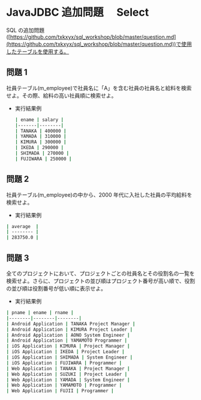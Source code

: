 # JavaJDBC 追加問題　 Select

SQL の追加問題([https://github.com/txkxyx/sql_workshop/blob/master/question.md](https://github.com/txkxyx/sql_workshop/blob/master/question.md))で使用したテーブルを使用する。

## 問題 1

社員テーブル(m_employee)で社員名に「A」を含む社員の社員名と給料を検索せよ。その際、給料の高い社員順に検索せよ。

- 実行結果例

  ```bash
  | ename | salary |
  |-------|--------|
  | TANAKA | 400000 |
  | YAMADA | 310000 |
  | KIMURA | 300000 |
  | IKEDA | 290000 |
  | SHIMADA | 270000 |
  | FUJIWARA | 250000 |
  ```

## 問題 2

社員テーブル(m_employee)の中から、2000 年代に入社した社員の平均給料を検索せよ。

- 実行結果例

```bash
| average  |
| -------- |
| 283750.0 |
```

## 問題 3

全てのプロジェクトにおいて、プロジェクトごとの社員名とその役割名の一覧を検索せよ。さらに、プロジェクトの並び順はプロジェクト番号が高い順で、役割の並び順は役割番号が低い順に表示せよ。

- 実行結果例

```bash
| pname | ename | rname |
|--------|--------|--------|
| Android Application | TANAKA Project Manager |
| Android Application | KIMURA Project Leader |
| Android Application | AONO System Engineer |
| Android Application | YAMAMOTO Programmer |
| iOS Application | KIMURA | Project Manager |
| iOS Application | IKEDA | Project Leader |
| iOS Application | SHIMADA | System Engineer |
| iOS Application | FUJIWARA | Programmer |
| Web Application | TANAKA | Project Manager |
| Web Application | SUZUKI | Project Leader |
| Web Application | YAMADA | System Engineer |
| Web Application | YAMAMOTO | Programmer |
| Web Application | FUJII | Programmer |
```
